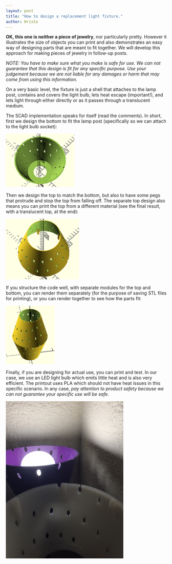 ```yaml
---
layout: post
title: "How to design a replacement light fixture."
author: Hristo
---
```


**OK, this one is neither a piece of jewelry**, nor particularly pretty. However it illustrates the size of objects you can print and also demonstrates an easy way of designing parts that are meant to fit together. We will develop this approach for making pieces of jewelry in follow-up posts.

_NOTE: You have to make sure what you make is safe for use. We can not guarantee that this design is fit for any specific purpose. Use your judgement because we are not liable for any damages or harm that may come from using this information._

On a very basic level, the fixture is just a shell that attaches to the lamp post, contains and covers the light bulb, lets heat escape (important!), and lets light through either directly or as it passes through a translucent medium.

The SCAD implementation speaks for itself (read the comments). In short, first we design the bottom to fit the lamp post (specifically so we can attach to the light bulb socket):

![Bottom part of the light fixture.](/images_posts/light_fixture_bottom.png)

Then we design the top to match the bottom, but also to have some pegs that protrude and stop the top from falling off. The separate top design also means you can print the top from a different material (see the final result, with a translucent top, at the end):

![Top part.](/images_posts/light_fixture_top.png)

If you structure the code well, with separate modules for the top and bottom, you can render them separately (for the purpose of saving STL files for printing), or you can render together to see how the parts fit:

![Together, check fit and look.](/images_posts/light_fixture_preview.png)

Finally, if you are designing for actual use, you can print and test. In our case, we use an LED light bulb which emits little heat and is also very efficient. The printout uses PLA which should not have heat issues in this specific scenario. In any case, *pay attention to product safety because we can not guarantee your specific use will be safe*.

![Test final printout.](/images_posts/light_fixture_actual.jpg)